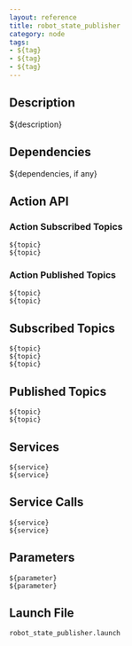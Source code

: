 ```yaml
---
layout: reference
title: robot_state_publisher
category: node
tags: 
- ${tag}
- ${tag}
- ${tag}
---
```


## Description
${description}

## Dependencies
${dependencies, if any}

## Action API
### Action Subscribed Topics
``${topic}``  
``${topic}``  

### Action Published Topics
``${topic}``  
``${topic}``  

## Subscribed Topics
``${topic}``  
``${topic}``  
``${topic}``  

## Published Topics
``${topic}``  
``${topic}``  

## Services
``${service}``  
``${service}``  

## Service Calls
``${service}``  
``${service}``  

## Parameters
``${parameter}``  
``${parameter}``  

## Launch File
``robot_state_publisher.launch``  